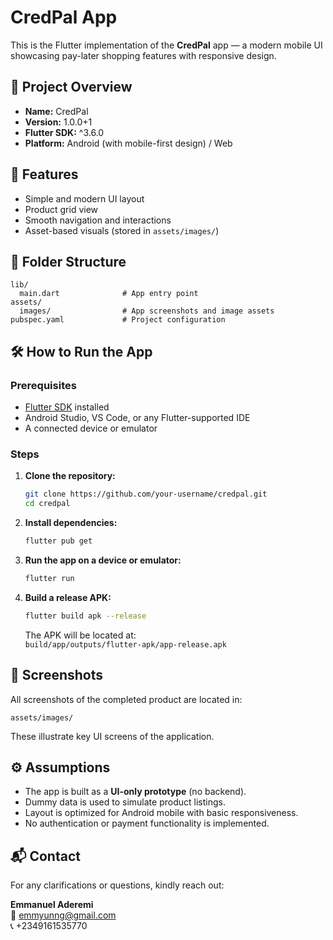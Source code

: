# CredPal App

This is the Flutter implementation of the **CredPal** app — a modern mobile UI showcasing pay-later shopping features with responsive design.




## 📱 Project Overview

- **Name:** CredPal  
- **Version:** 1.0.0+1  
- **Flutter SDK:** ^3.6.0  
- **Platform:** Android (with mobile-first design) / Web

## 🧩 Features

- Simple and modern UI layout  
- Product grid view  
- Smooth navigation and interactions  
- Asset-based visuals (stored in `assets/images/`)

## 📁 Folder Structure

```
lib/
  main.dart              # App entry point
assets/
  images/                # App screenshots and image assets
pubspec.yaml             # Project configuration
```

## 🛠️ How to Run the App

### Prerequisites

- [Flutter SDK](https://docs.flutter.dev/get-started/install) installed  
- Android Studio, VS Code, or any Flutter-supported IDE  
- A connected device or emulator

### Steps

1. **Clone the repository:**
   ```bash
   git clone https://github.com/your-username/credpal.git
   cd credpal
   ```

2. **Install dependencies:**
   ```bash
   flutter pub get
   ```

3. **Run the app on a device or emulator:**
   ```bash
   flutter run
   ```

4. **Build a release APK:**
   ```bash
   flutter build apk --release
   ```

   The APK will be located at:  
   `build/app/outputs/flutter-apk/app-release.apk`



## 📸 Screenshots

All screenshots of the completed product are located in:

```
assets/images/
```

These illustrate key UI screens of the application.

## ⚙️ Assumptions

- The app is built as a **UI-only prototype** (no backend).
- Dummy data is used to simulate product listings.
- Layout is optimized for Android mobile with basic responsiveness.
- No authentication or payment functionality is implemented.

## 📬 Contact

For any clarifications or questions, kindly reach out:

**Emmanuel Aderemi**  
📧 emmyunng@gmail.com  
📞 +2349161535770  
